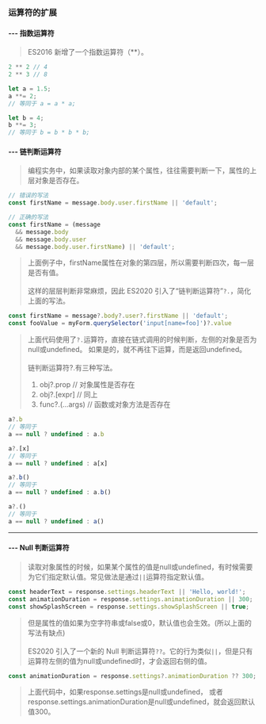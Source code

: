 ### 运算符的扩展
#### --- 指数运算符
> ES2016 新增了一个指数运算符（**）。
```javascript
2 ** 2 // 4
2 ** 3 // 8

let a = 1.5;
a **= 2;
// 等同于 a = a * a;

let b = 4;
b **= 3;
// 等同于 b = b * b * b;
```
#### --- 链判断运算符
> 编程实务中，如果读取对象内部的某个属性，往往需要判断一下，属性的上层对象是否存在。
```javascript
// 错误的写法
const firstName = message.body.user.firstName || 'default';

// 正确的写法
const firstName = (message
  && message.body
  && message.body.user
  && message.body.user.firstName) || 'default';
```
> 上面例子中，firstName属性在对象的第四层，所以需要判断四次，每一层是否有值。\
> \
> 这样的层层判断非常麻烦，因此 ES2020 引入了“链判断运算符”`?.`，简化上面的写法。
```javascript
const firstName = message?.body?.user?.firstName || 'default';
const fooValue = myForm.querySelector('input[name=foo]')?.value
```
> 上面代码使用了`?.`运算符，直接在链式调用的时候判断，左侧的对象是否为null或undefined。
> 如果是的，就不再往下运算，而是返回undefined。\
> \
> 链判断运算符?.有三种写法。
> 1. obj?.prop // 对象属性是否存在
> 2. obj?.[expr] // 同上
> 3. func?.(...args) // 函数或对象方法是否存在
```javascript
a?.b
// 等同于
a == null ? undefined : a.b

a?.[x]
// 等同于
a == null ? undefined : a[x]

a?.b()
// 等同于
a == null ? undefined : a.b()

a?.()
// 等同于
a == null ? undefined : a()
```
---
#### --- Null 判断运算符
> 读取对象属性的时候，如果某个属性的值是null或undefined，有时候需要为它们指定默认值。常见做法是通过`||`运算符指定默认值。
```javascript
const headerText = response.settings.headerText || 'Hello, world!';
const animationDuration = response.settings.animationDuration || 300;
const showSplashScreen = response.settings.showSplashScreen || true;
```
> 但是属性的值如果为空字符串或false或0，默认值也会生效。(所以上面的写法有缺点) \
> \
> ES2020 引入了一个新的 Null 判断运算符`??`。它的行为类似`||`，但是只有运算符左侧的值为null或undefined时，才会返回右侧的值。
```javascript
const animationDuration = response.settings?.animationDuration ?? 300;
```
> 上面代码中，如果response.settings是null或undefined，
> 或者response.settings.animationDuration是null或undefined，就会返回默认值300。
